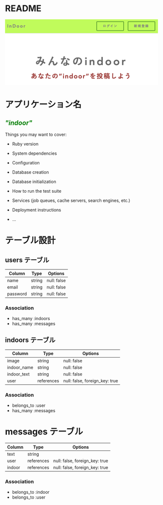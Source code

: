 # README
![トップページ](https://github.com/t-yoshida0721/indoor-28855/blob/master/%E3%82%B9%E3%82%AF%E3%83%AA%E3%83%BC%E3%83%B3%E3%82%B7%E3%83%A7%E3%83%83%E3%83%88%202020-09-24%2018.05.00.png)    


# **アプリケーション名**
## *<font color="green">"indoor"</font>*

Things you may want to cover:

* Ruby version

* System dependencies

* Configuration

* Database creation

* Database initialization

* How to run the test suite

* Services (job queues, cache servers, search engines, etc.)

* Deployment instructions

* ...
# テーブル設計

## users テーブル

| Column   | Type   | Options     |
| -------- | ------ | ----------- |
| name     | string | null: false |
| email    | string | null: false |
| password | string | null: false |

### Association

- has_many :indoors
- has_many :messages

## indoors テーブル

| Column      | Type       | Options                        |
| ------------|------------| -------------------------------|
| image       | string     | null: false                    |
| indoor_name | string     | null: false                    |
| indoor_text | string     | null: false                    |
| user        | references | null: false, foreign_key: true |

### Association

- belongs_to :user
- has_many :messages

# messages テーブル

| Column  | Type       | Options                        |
| ------- | ---------- | ------------------------------ |
| text    | string     |                                |
| user    | references | null: false, foreign_key: true |
| indoor  | references | null: false, foreign_key: true |

### Association

- belongs_to :indoor
- belongs_to :user
